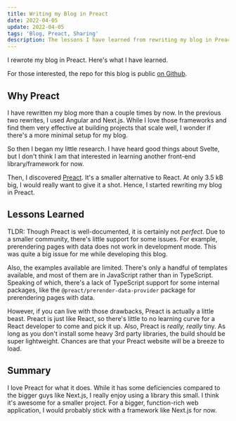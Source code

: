 ```yaml
---
title: Writing my Blog in Preact
date: 2022-04-05
update: 2022-04-05
tags: 'Blog, Preact, Sharing'
description: The lessons I have learned from rewriting my blog in Preact.
---
```

I rewrote my blog in Preact. Here's what I have learned.

For those interested, the repo for this blog is public [on Github](https://github.com/ctfdavis/preact-blog).

## Why Preact

I have rewritten my blog more than a couple times by now.
In the previous two rewrites, I used Angular and Next.js.
While I love those frameworks and find them very effective at building projects that scale well, I wonder if there's a more minimal setup for my blog.

So then I began my little research. I have heard good things about Svelte, but I don't think I am that interested in learning another front-end library/framework for now.

Then, I discovered [Preact](https://preactjs.com). It's a smaller alternative to React. At only 3.5 kB big, I would really want to give it a shot. Hence, I started rewriting my blog in Preact.

## Lessons Learned

TLDR: Though Preact is well-documented, it is certainly not _perfect_. Due to a smaller community, there's little support for some issues. 
For example, prerendering pages with data does not work in development mode.
This was quite a big issue for me while developing this blog.

Also, the examples available are limited. There's only a handful of templates available, and most of them are in JavaScript rather than in TypeScript.
Speaking of which, there's a lack of TypeScript support for some internal packages, like the `@preact/prerender-data-provider` package for prerendering pages with data.

However, if you can live with those drawbacks, Preact is actually a little beast. Preact is just like React, so there's little to no learning curve for a React developer to come and pick it up.
Also, Preact is _really, really_ tiny. As long as you don't install some heavy 3rd party libraries, the build should be super lightweight. Chances are that your Preact website will be a breeze to load.

## Summary

I love Preact for what it does.
While it has some deficiencies compared to the bigger guys like Next.js, I really enjoy using a library this small. 
I think it's awesome for a smaller project. For a bigger, function-rich web application, I would probably stick with a framework like Next.js for now.
